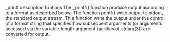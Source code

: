 _printf description funtions
The _printf() function produce output according to a format as described below. The function printf() write output to stdout, the standard output stream. This function write the output under the control of a format string that specifies how subsequent arguments (or arguments accessed via the variable-length argument facilities of stdarg(3)) are converted for output.
